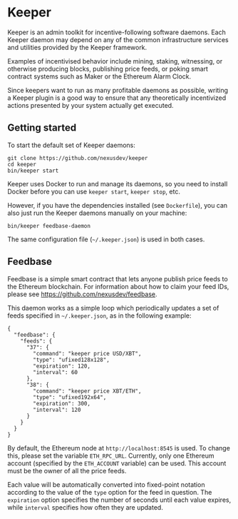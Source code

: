 Keeper
======

Keeper is an admin toolkit for incentive-following software daemons.
Each Keeper daemon may depend on any of the common infrastructure
services and utilities provided by the Keeper framework.

Examples of incentivised behavior include mining, staking, witnessing,
or otherwise producing blocks, publishing price feeds, or poking smart
contract systems such as Maker or the Ethereum Alarm Clock.

Since keepers want to run as many profitable daemons as possible,
writing a Keeper plugin is a good way to ensure that any theoretically
incentivized actions presented by your system actually get executed.


Getting started
---------------

To start the default set of Keeper daemons:

    git clone https://github.com/nexusdev/keeper
    cd keeper
    bin/keeper start

Keeper uses Docker to run and manage its daemons, so you need to
install Docker before you can use `keeper start`, `keeper stop`, etc.

However, if you have the dependencies installed (see `Dockerfile`),
you can also just run the Keeper daemons manually on your machine:

    bin/keeper feedbase-daemon

The same configuration file (`~/.keeper.json`) is used in both cases.


Feedbase
--------

Feedbase is a simple smart contract that lets anyone publish price
feeds to the Ethereum blockchain.  For information about how to claim
your feed IDs, please see <https://github.com/nexusdev/feedbase>.

This daemon works as a simple loop which periodically updates a set of
feeds specified in `~/.keeper.json`, as in the following example:

    {
      "feedbase": {
        "feeds": {
          "37": {
            "command": "keeper price USD/XBT",
            "type": "ufixed128x128",
            "expiration": 120,
            "interval": 60
          },
          "38": {
            "command": "keeper price XBT/ETH",
            "type": "ufixed192x64",
            "expiration": 300,
            "interval": 120
          }
        }
      }
    }

By default, the Ethereum node at `http://localhost:8545` is used.
To change this, please set the variable `ETH_RPC_URL`.  Currently,
only one Ethereum account (specified by the `ETH_ACCOUNT` variable)
can be used.  This account must be the owner of all the price feeds.

Each value will be automatically converted into fixed-point notation
according to the value of the `type` option for the feed in question.
The `expiration` option specifies the number of seconds until each
value expires, while `interval` specifies how often they are updated.
